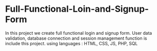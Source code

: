 # Full-Functional-Loin-and-Signup-Form
In this project we create full functional login and signup form. User data validation, database connection and session management function is include this project. using languages : HTML, CSS, JS, PHP, SQL

